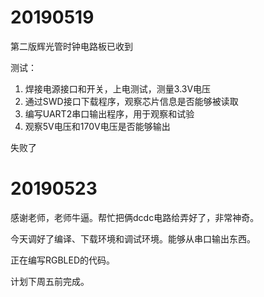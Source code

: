 # 20190519

第二版辉光管时钟电路板已收到

测试：

1. 焊接电源接口和开关，上电测试，测量3.3V电压
2. 通过SWD接口下载程序，观察芯片信息是否能够被读取
3. 编写UART2串口输出程序，用于观察和试验
4. 观察5V电压和170V电压是否能够输出

失败了

# 20190523

感谢老师，老师牛逼。帮忙把俩dcdc电路给弄好了，非常神奇。

今天调好了编译、下载环境和调试环境。能够从串口输出东西。

正在编写RGBLED的代码。

计划下周五前完成。
